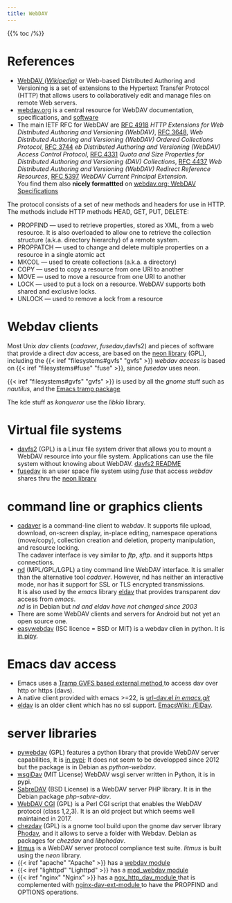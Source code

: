 ```yaml
---
title: WebDAV
---
```


{{% toc /%}}

# References
-   [WebDAV *(Wikipedia)*](http://en.wikipedia.org/wiki/WebDAV)
    or Web-based Distributed Authoring and Versioning is a set of
    extensions to the Hypertext Transfer Protocol (HTTP) that allows
    users to collaboratively edit and manage files on remote Web
    servers.
-   [webdav.org](http://webdav.org) is a central
    resource for WebDAV documentation, specifications, and
    [software](http://webdav.org/projects/)
-   The main IETF RFC for WebDAV are
    [RFC 4918](http://tools.ietf.org/html/rfc4918)
    *HTTP Extensions for Web Distributed Authoring and Versioning (WebDAV)*,
    [RFC 3648](http://tools.ietf.org/html/rfc3648),
    *Web Distributed Authoring and Versioning (WebDAV) Ordered Collections Protocol*,
    [RFC 3744](http://tools.ietf.org/html/rfc3744)
    *eb Distributed Authoring and Versioning (WebDAV) Access Control Protocol*,
    [RFC 4331](http://tools.ietf.org/html/rfc4331)
    *Quota and Size Properties for Distributed Authoring and Versioning (DAV) Collections*,
    [RFC 4437](http://tools.ietf.org/html/rfc4437)
    *Web Distributed Authoring and Versioning (WebDAV) Redirect Reference Resources*,
    [RFC 5397](http://tools.ietf.org/html/rfc5397)
    *WebDAV Current Principal Extension*.<br />
    You find them also __nicely formattted__ on
    [webdav.org: WebDAV Specifications](http://webdav.org/specs/)

The protocol consists of a set of new methods and headers for use in
HTTP. The  methods include HTTP methods HEAD, GET, PUT, DELETE:

-   PROPFIND — used to retrieve properties, stored as XML, from a web
    resource. It is also overloaded to allow one to retrieve the
    collection structure (a.k.a. directory hierarchy) of a remote
    system.
-   PROPPATCH — used to change and delete multiple properties on a
    resource in a single atomic act
-   MKCOL — used to create collections (a.k.a. a directory)
-   COPY — used to copy a resource from one URI to another
-   MOVE — used to move a resource from one URI to another
-   LOCK — used to put a lock on a resource. WebDAV supports both
    shared and exclusive locks.
-   UNLOCK — used to remove a lock from a resource


# Webdav clients

Most Unix _dav_ clients (_cadaver_, _fusedav_,davfs2) and pieces of
software that provide a direct _dav_ access, are based on the
[neon library](http://www.webdav.org/neon/doc/html/) (GPL), including
the
{{< iref "filesystems#gvfs" "gvfs" >}} _webdav access_ is based on
{{< iref "filesystems#fuse" "fuse" >}}, since _fusedav_ uses neon.

{{< iref "filesystems#gvfs" "gvfs" >}} is used by all the _gnome_ stuff
such as _nautilus_, and the [Emacs tramp package
](http://www.gnu.org/software/tramp/#GVFS-based-methods)

The kde stuff as _konqueror_  use the _libkio_ library.

# Virtual file systems
-  [davfs2](http://savannah.nongnu.org/projects/davfs2) (GPL)
   is a Linux file system driver that allows you to mount a WebDAV
   resource into your file system. Applications can use the file
   system without knowing about WebDAV.
   [davfs2 README
   ](http://cvs.savannah.gnu.org/viewvc/davfs2/README?root=davfs2&view=markup)
-  [fusedav](http://0pointer.de/lennart/projects/fusedav/) is an user
   space file system using _fuse_ that access _webdav_ shares thru the
   [neon library](http://www.webdav.org/neon/doc/html/)

# command line or graphics clients

-   [cadaver](http://www.webdav.org/cadaver/)
    is a command-line client to _webdav_. It supports file upload,
    download, on-screen display, in-place editing, namespace
    operations (move/copy), collection creation and deletion, property
    manipulation, and resource locking.<br /> The cadaver interface is
    vey similar to _ftp_, _sftp_. and it supports https connections.
-   [nd](http://gohome.org/nd/) (MPL/GPL/LGPL) a tiny  command line
    WebDAV interface.  It is smaller than the alternative tool
    _cadaver_. However, nd has neither an interactive mode, nor has it
    support for SSL or TLS encrypted transmissions.<br /> It is also
    used by the _emacs_ library [eldav](http://www.gohome.org/eldav/)
    that provides transparent _dav_ access from _emacs_.<br />  _nd_
    is in Debian but _nd and  eldav have not changed since 2003_
-   There are some WebDAV clients and servers for Android
    but not yet an open source one.
-   [easywebdav](https://github.com/amnong/easywebdav) (ISC licence =
    BSD or MIT) is a webdav clien in python. It is
    [in pipy](http://pypi.python.org/pypi/easywebdav/).

# Emacs dav access
-   Emacs uses a
    [Tramp GVFS based external method
    ](http://www.gnu.org/software/tramp/#GVFS-based-methods)to access
    dav over http or https (davs).
-   A native client provided with emacs >=22, is
    [url-dav.el _in emacs.git_
    ](http://repo.or.cz/w/emacs.git/blob/HEAD:/lisp/url/url-dav.el)
-   [eldav](http://www.gohome.org/eldav/)
    is an older client which has no ssl support.
    [EmacsWiki: /ElDav](http://www.emacswiki.org/emacs/ElDav).

# server libraries
-   [pywebdav](http://code.google.com/p/pywebdav/) (GPL) features a
    python library that provide WebDAV server capabilities,
    It is [in pypi](https://pypi.python.org/pypi/PyWebDAV); It does
    not seem to be developped since 2012 but the package is in Debian
    as _python-webdav_.
-   [wsgiDav](https://github.com/mar10/wsgidav) (MIT License)
    WebDAV wsgi server written in Python, it is in pypi.
-   [SabreDAV](http://sabre.io/dav/) (BSD License)
    is a WebDAV server PHP library. It is in the Debian package
    _php-sabre-dav_.
-   [WebDAV CGI](https://danrohde.github.io/webdavcgi/) (GPL)
    is a Perl CGI script that enables the WebDAV protocol (class
    1,2,3). It is an old project but which seems well maintained
    in 2017.
-   [chezdav](https://wiki.gnome.org/phodav) (GPL)
    is a gnome tool build upon the gnome dav server library
    [Phodav](https://wiki.gnome.org/phodav), and it allows to serve a
    folder with Webdav. Debian as packages for _chezdav_ and
    _libphodav_.
-   [litmus](http://webdav.org/neon/litmus/) is a WebDAV server protocol
    compliance test suite. _litmus_ is built using the _neon_ library.
-   {{< iref "apache" "Apache" >}} has a
    [webdav module](http://httpd.apache.org/docs/2.0/mod/mod_dav.html)
-   {{< iref "lighttpd" "Lighttpd" >}} has a
    [mod_webdav module](http://redmine.lighttpd.net/wiki/1/Docs:ModWebDAV)
-   {{< iref "nginx" "Nginx" >}} has a [ngx_http_dav_module
    ](http://nginx.org/en/docs/http/ngx_http_dav_module.html)
    that is complemented with [nginx-dav-ext-module
    ](https://github.com/arut/nginx-dav-ext-module) to have the
    PROPFIND and OPTIONS operations.

<!-- Local Variables: -->
<!-- mode: markdown -->
<!-- ispell-local-dictionary: "english" -->
<!-- End: -->
